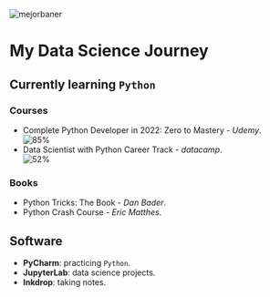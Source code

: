 ![mejorbaner](https://user-images.githubusercontent.com/106767807/171733402-2f997c5d-6137-41d4-9809-b92d11cbfc06.PNG)

# My Data Science Journey

## Currently learning `Python`

### Courses
* Complete Python Developer in 2022: Zero to Mastery - _Udemy_.  
![85%](https://progress-bar.dev/85)
* Data Scientist with Python Career Track - _datacamp_.  
![52%](https://progress-bar.dev/52) 

### Books
* Python Tricks: The Book - _Dan Bader_.
* Python Crash Course - _Eric Matthes_.

## Software
* **PyCharm**: practicing `Python`.
* **JupyterLab**: data science projects.
* **Inkdrop**: taking notes.



